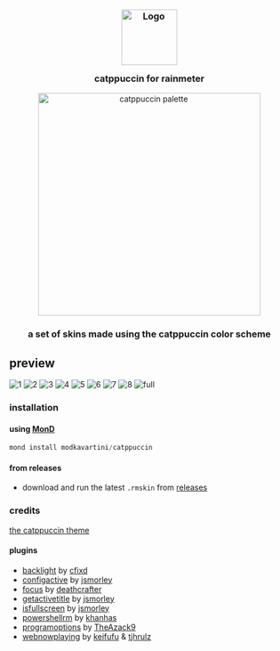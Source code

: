 <h3 align="center">
	<img src="https://raw.githubusercontent.com/catppuccin/catppuccin/main/assets/logos/exports/1544x1544_circle.png" width="100" alt="Logo"/><br/>
	<img src="https://raw.githubusercontent.com/catppuccin/catppuccin/main/assets/misc/transparent.png" height="30" width="0px"/>
	catppuccin for rainmeter
	<img src="https://raw.githubusercontent.com/catppuccin/catppuccin/main/assets/misc/transparent.png" height="30" width="0px"/>
</h3>
<p align="center">
  <img src="https://raw.githubusercontent.com/catppuccin/catppuccin/main/assets/palette/macchiato.png" alt="catppuccin palette" width="400" />
</p>

<h3 align="center">
	a set of skins made using the catppuccin color scheme
</h3>

## preview
![1](https://i.imgur.com/1tFK1eV.png)
![2](https://i.imgur.com/urNCOq8.png)
![3](https://i.imgur.com/A1yHRf6.png)
![4](https://i.imgur.com/jh5HAsk.png)
![5](https://i.imgur.com/QWwqPth.png)
![6](https://i.imgur.com/XDKrLqD.png)
![7](https://i.imgur.com/jPuo8ZW.png)
![8](https://i.imgur.com/bKf6PQf.png)
![full](https://i.imgur.com/B3aFIfB.jpeg)

### installation
#### using [MonD](https://github.com/meters-on-demand/cli)
```ps1
mond install modkavartini/catppuccin
```
#### from releases
* download and run the latest `.rmskin` from [releases](https://github.com/modkavartini/catppuccin/releases)

### credits
[the catppuccin theme](https://github.com/catppuccin/catppuccin)
#### plugins
* [backlight](https://forum.rainmeter.net/viewtopic.php?t=19221) by [cfixd](https://github.com/cfixd)
* [configactive](https://forum.rainmeter.net/viewtopic.php?t=28720) by [jsmorley](https://github.com/jsmorley)
* [focus](https://forum.rainmeter.net/viewtopic.php?t=37989) by [deathcrafter](https://github.com/deathcrafter)
* [getactivetitle](https://forum.rainmeter.net/viewtopic.php?t=33146) by [jsmorley](https://github.com/jsmorley)
* [isfullscreen](https://forum.rainmeter.net/viewtopic.php?t=28305) by [jsmorley](https://github.com/jsmorley)
* [powershellrm](https://forum.rainmeter.net/viewtopic.php?t=29095) by [khanhas](https://github.com/khanhas)
* [programoptions](https://forum.rainmeter.net/viewtopic.php?t=22868) by [TheAzack9](https://github.com/TheAzack9)
* [webnowplaying](https://github.com/keifufu/WebNowPlaying-Redux) by [keifufu](https://github.com/keifufu) & [tjhrulz](https://github.com/tjhrulz)

